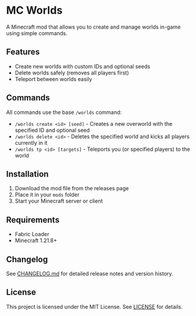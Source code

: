 # MC Worlds

A Minecraft mod that allows you to create and manage worlds in-game using simple commands.

## Features

- Create new worlds with custom IDs and optional seeds
- Delete worlds safely (removes all players first)
- Teleport between worlds easily

## Commands

All commands use the base `/worlds` command:

- `/worlds create <id> [seed]` - Creates a new overworld with the specified ID and optional seed
- `/worlds delete <id>` - Deletes the specified world and kicks all players currently in it
- `/worlds tp <id> [targets]` - Teleports you (or specified players) to the world

## Installation

1. Download the mod file from the releases page
2. Place it in your `mods` folder
3. Start your Minecraft server or client

## Requirements

- Fabric Loader
- Minecraft 1.21.8+

## Changelog

See [CHANGELOG.md](CHANGELOG.md) for detailed release notes and version history.

## License

This project is licensed under the MIT License. See [LICENSE](LICENSE) for details.

